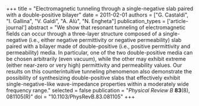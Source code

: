 +++
title = "Electromagnetic tunneling through a single-negative slab paired with a double-positive bilayer"
date = 2011-02-01
authors = ["G. Castaldi", "I. Gallina", "V. Galdi", "A. Alù", "N. Engheta"]
publication_types = ['article-journal']
abstract = "We show that resonant tunneling of electromagnetic fields can occur through a three-layer structure composed of a single-negative (i.e., either negative permittivity or negative permeability) slab paired with a bilayer made of double-positive (i.e., positive permittivity and permeability) media. In particular, one of the two double-positive media can be chosen arbitrarily (even vacuum), while the other may exhibit extreme (either near-zero or very high) permittivity and permeability values. Our results on this counterintuitive tunneling phenomenon also demonstrate the possibility of synthesizing double-positive slabs that effectively exhibit single-negative-like wave-impedance properties within a moderately wide frequency range."
selected = false
publication = "*Physical Review B* **83**(8), 081105(R)"
doi = "10.1103/PhysRevB.83.081105"
+++
